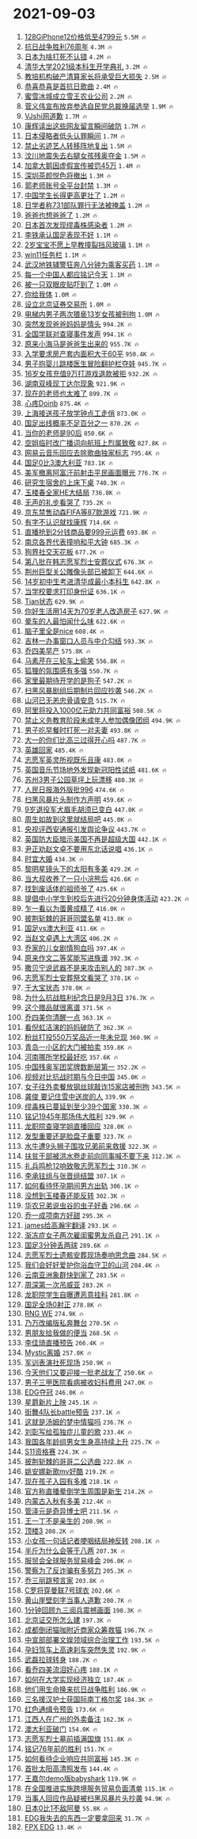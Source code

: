 # 2021-09-03

1. [128GiPhone12价格低至4799元](https://s.weibo.com/weibo?q=%23128GiPhone12%E4%BB%B7%E6%A0%BC%E4%BD%8E%E8%87%B34799%E5%85%83%23&Refer=top) `5.5M 🔥`
1. [抗日战争胜利76周年](https://s.weibo.com/weibo?q=%23%E6%8A%97%E6%97%A5%E6%88%98%E4%BA%89%E8%83%9C%E5%88%A976%E5%91%A8%E5%B9%B4%23&Refer=top) `4.3M 🔥`
1. [日本为啥打死不认错](https://s.weibo.com/weibo?q=%23%E6%97%A5%E6%9C%AC%E4%B8%BA%E5%95%A5%E6%89%93%E6%AD%BB%E4%B8%8D%E8%AE%A4%E9%94%99%23&Refer=top) `4.2M 🔥`
1. [清华大学2021级本科生开学典礼](https://s.weibo.com/weibo?q=%23%E6%B8%85%E5%8D%8E%E5%A4%A7%E5%AD%A62021%E7%BA%A7%E6%9C%AC%E7%A7%91%E7%94%9F%E5%BC%80%E5%AD%A6%E5%85%B8%E7%A4%BC%23&Refer=top) `3.2M 🔥`
1. [教培机构破产清算家长将承受巨大损失](https://s.weibo.com/weibo?q=%23%E6%95%99%E5%9F%B9%E6%9C%BA%E6%9E%84%E7%A0%B4%E4%BA%A7%E6%B8%85%E7%AE%97%E5%AE%B6%E9%95%BF%E5%B0%86%E6%89%BF%E5%8F%97%E5%B7%A8%E5%A4%A7%E6%8D%9F%E5%A4%B1%23&Refer=top) `2.5M 🔥`
1. [恭喜恭喜是首抗日歌曲](https://s.weibo.com/weibo?q=%23%E6%81%AD%E5%96%9C%E6%81%AD%E5%96%9C%E6%98%AF%E9%A6%96%E6%8A%97%E6%97%A5%E6%AD%8C%E6%9B%B2%23&Refer=top) `2.4M 🔥`
1. [蜜雪冰城成立雪王农业公司](https://s.weibo.com/weibo?q=%23%E8%9C%9C%E9%9B%AA%E5%86%B0%E5%9F%8E%E6%88%90%E7%AB%8B%E9%9B%AA%E7%8E%8B%E5%86%9C%E4%B8%9A%E5%85%AC%E5%8F%B8%23&Refer=top) `2.2M 🔥`
1. [菅义伟宣布放弃参选自民党总裁换届选举](https://s.weibo.com/weibo?q=%23%E8%8F%85%E4%B9%89%E4%BC%9F%E5%AE%A3%E5%B8%83%E6%94%BE%E5%BC%83%E5%8F%82%E9%80%89%E8%87%AA%E6%B0%91%E5%85%9A%E6%80%BB%E8%A3%81%E6%8D%A2%E5%B1%8A%E9%80%89%E4%B8%BE%23&Refer=top) `1.9M 🔥`
1. [VJshi网道歉](https://s.weibo.com/weibo?q=%23VJshi%E7%BD%91%E9%81%93%E6%AD%89%23&Refer=top) `1.7M 🔥`
1. [康辉读出这些网友留言瞬间破防](https://s.weibo.com/weibo?q=%23%E5%BA%B7%E8%BE%89%E8%AF%BB%E5%87%BA%E8%BF%99%E4%BA%9B%E7%BD%91%E5%8F%8B%E7%95%99%E8%A8%80%E7%9E%AC%E9%97%B4%E7%A0%B4%E9%98%B2%23&Refer=top) `1.7M 🔥`
1. [日本侵略者低头认罪瞬间](https://s.weibo.com/weibo?q=%23%E6%97%A5%E6%9C%AC%E4%BE%B5%E7%95%A5%E8%80%85%E4%BD%8E%E5%A4%B4%E8%AE%A4%E7%BD%AA%E7%9E%AC%E9%97%B4%23&Refer=top) `1.7M 🔥`
1. [禁止劣迹艺人转移阵地复出](https://s.weibo.com/weibo?q=%23%E7%A6%81%E6%AD%A2%E5%8A%A3%E8%BF%B9%E8%89%BA%E4%BA%BA%E8%BD%AC%E7%A7%BB%E9%98%B5%E5%9C%B0%E5%A4%8D%E5%87%BA%23&Refer=top) `1.5M 🔥`
1. [汶川地震失去右腿女孩残奥夺金](https://s.weibo.com/weibo?q=%23%E6%B1%B6%E5%B7%9D%E5%9C%B0%E9%9C%87%E5%A4%B1%E5%8E%BB%E5%8F%B3%E8%85%BF%E5%A5%B3%E5%AD%A9%E6%AE%8B%E5%A5%A5%E5%A4%BA%E9%87%91%23&Refer=top) `1.5M 🔥`
1. [加拿大鹅因虚假宣传被罚45万](https://s.weibo.com/weibo?q=%23%E5%8A%A0%E6%8B%BF%E5%A4%A7%E9%B9%85%E5%9B%A0%E8%99%9A%E5%81%87%E5%AE%A3%E4%BC%A0%E8%A2%AB%E7%BD%9A45%E4%B8%87%23&Refer=top) `1.4M 🔥`
1. [深圳茶颜悦色将撤出](https://s.weibo.com/weibo?q=%23%E6%B7%B1%E5%9C%B3%E8%8C%B6%E9%A2%9C%E6%82%A6%E8%89%B2%E5%B0%86%E6%92%A4%E5%87%BA%23&Refer=top) `1.3M 🔥`
1. [郭老师账号全平台封禁](https://s.weibo.com/weibo?q=%E9%83%AD%E8%80%81%E5%B8%88%E8%B4%A6%E5%8F%B7%E5%85%A8%E5%B9%B3%E5%8F%B0%E5%B0%81%E7%A6%81&Refer=top) `1.3M 🔥`
1. [中国学生长得更高更壮了](https://s.weibo.com/weibo?q=%23%E4%B8%AD%E5%9B%BD%E5%AD%A6%E7%94%9F%E9%95%BF%E5%BE%97%E6%9B%B4%E9%AB%98%E6%9B%B4%E5%A3%AE%E4%BA%86%23&Refer=top) `1.2M 🔥`
1. [日学者称731部队罪行无法被掩盖](https://s.weibo.com/weibo?q=%23%E6%97%A5%E5%AD%A6%E8%80%85%E7%A7%B0731%E9%83%A8%E9%98%9F%E7%BD%AA%E8%A1%8C%E6%97%A0%E6%B3%95%E8%A2%AB%E6%8E%A9%E7%9B%96%23&Refer=top) `1.2M 🔥`
1. [爸爸也想爸爸了](https://s.weibo.com/weibo?q=%23%E7%88%B8%E7%88%B8%E4%B9%9F%E6%83%B3%E7%88%B8%E7%88%B8%E4%BA%86%23&Refer=top) `1.2M 🔥`
1. [日本首次发现缪毒株感染者](https://s.weibo.com/weibo?q=%23%E6%97%A5%E6%9C%AC%E9%A6%96%E6%AC%A1%E5%8F%91%E7%8E%B0%E7%BC%AA%E6%AF%92%E6%A0%AA%E6%84%9F%E6%9F%93%E8%80%85%23&Refer=top) `1.2M 🔥`
1. [李铁承认国足表现不好](https://s.weibo.com/weibo?q=%23%E6%9D%8E%E9%93%81%E6%89%BF%E8%AE%A4%E5%9B%BD%E8%B6%B3%E8%A1%A8%E7%8E%B0%E4%B8%8D%E5%A5%BD%23&Refer=top) `1.1M 🔥`
1. [2岁宝宝不愿上早教撞裂挡风玻璃](https://s.weibo.com/weibo?q=%232%E5%B2%81%E5%AE%9D%E5%AE%9D%E4%B8%8D%E6%84%BF%E4%B8%8A%E6%97%A9%E6%95%99%E6%92%9E%E8%A3%82%E6%8C%A1%E9%A3%8E%E7%8E%BB%E7%92%83%23&Refer=top) `1.1M 🔥`
1. [win11任务栏](https://s.weibo.com/weibo?q=win11%E4%BB%BB%E5%8A%A1%E6%A0%8F&Refer=top) `1.1M 🔥`
1. [武汉地铁辅警狂奔八分钟为乘客买药](https://s.weibo.com/weibo?q=%23%E6%AD%A6%E6%B1%89%E5%9C%B0%E9%93%81%E8%BE%85%E8%AD%A6%E7%8B%82%E5%A5%94%E5%85%AB%E5%88%86%E9%92%9F%E4%B8%BA%E4%B9%98%E5%AE%A2%E4%B9%B0%E8%8D%AF%23&Refer=top) `1.1M 🔥`
1. [每一个中国人都应铭记今天](https://s.weibo.com/weibo?q=%23%E6%AF%8F%E4%B8%80%E4%B8%AA%E4%B8%AD%E5%9B%BD%E4%BA%BA%E9%83%BD%E5%BA%94%E9%93%AD%E8%AE%B0%E4%BB%8A%E5%A4%A9%23&Refer=top) `1.1M 🔥`
1. [被一只双眼皮贴吓到了](https://s.weibo.com/weibo?q=%23%E8%A2%AB%E4%B8%80%E5%8F%AA%E5%8F%8C%E7%9C%BC%E7%9A%AE%E8%B4%B4%E5%90%93%E5%88%B0%E4%BA%86%23&Refer=top) `1.0M 🔥`
1. [你给我体](https://s.weibo.com/weibo?q=%23%E4%BD%A0%E7%BB%99%E6%88%91%E4%BD%93%23&Refer=top) `1.0M 🔥`
1. [设立北京证券交易所](https://s.weibo.com/weibo?q=%23%E8%AE%BE%E7%AB%8B%E5%8C%97%E4%BA%AC%E8%AF%81%E5%88%B8%E4%BA%A4%E6%98%93%E6%89%80%23&Refer=top) `1.0M 🔥`
1. [电梯内男子两次猥亵13岁女孩被刑拘](https://s.weibo.com/weibo?q=%23%E7%94%B5%E6%A2%AF%E5%86%85%E7%94%B7%E5%AD%90%E4%B8%A4%E6%AC%A1%E7%8C%A5%E4%BA%B513%E5%B2%81%E5%A5%B3%E5%AD%A9%E8%A2%AB%E5%88%91%E6%8B%98%23&Refer=top) `1.0M 🔥`
1. [突然发现爸爸妈妈是情头](https://s.weibo.com/weibo?q=%23%E7%AA%81%E7%84%B6%E5%8F%91%E7%8E%B0%E7%88%B8%E7%88%B8%E5%A6%88%E5%A6%88%E6%98%AF%E6%83%85%E5%A4%B4%23&Refer=top) `994.2K 🔥`
1. [全国学联对查寝事件发声](https://s.weibo.com/weibo?q=%23%E5%85%A8%E5%9B%BD%E5%AD%A6%E8%81%94%E5%AF%B9%E6%9F%A5%E5%AF%9D%E4%BA%8B%E4%BB%B6%E5%8F%91%E5%A3%B0%23&Refer=top) `994.1K 🔥`
1. [原来小海马是爸爸生出来的](https://s.weibo.com/weibo?q=%23%E5%8E%9F%E6%9D%A5%E5%B0%8F%E6%B5%B7%E9%A9%AC%E6%98%AF%E7%88%B8%E7%88%B8%E7%94%9F%E5%87%BA%E6%9D%A5%E7%9A%84%23&Refer=top) `955.7K 🔥`
1. [入学要求房产套内面积大于60平](https://s.weibo.com/weibo?q=%23%E5%85%A5%E5%AD%A6%E8%A6%81%E6%B1%82%E6%88%BF%E4%BA%A7%E5%A5%97%E5%86%85%E9%9D%A2%E7%A7%AF%E5%A4%A7%E4%BA%8E60%E5%B9%B3%23&Refer=top) `950.4K 🔥`
1. [男子抱婴儿跳楼医生冒险翻护栏夺娃](https://s.weibo.com/weibo?q=%23%E7%94%B7%E5%AD%90%E6%8A%B1%E5%A9%B4%E5%84%BF%E8%B7%B3%E6%A5%BC%E5%8C%BB%E7%94%9F%E5%86%92%E9%99%A9%E7%BF%BB%E6%8A%A4%E6%A0%8F%E5%A4%BA%E5%A8%83%23&Refer=top) `945.7K 🔥`
1. [16岁女孩充值9万打游戏退款被拒](https://s.weibo.com/weibo?q=%2316%E5%B2%81%E5%A5%B3%E5%AD%A9%E5%85%85%E5%80%BC9%E4%B8%87%E6%89%93%E6%B8%B8%E6%88%8F%E9%80%80%E6%AC%BE%E8%A2%AB%E6%8B%92%23&Refer=top) `932.2K 🔥`
1. [湖南双峰现丁达尔现象](https://s.weibo.com/weibo?q=%E6%B9%96%E5%8D%97%E5%8F%8C%E5%B3%B0%E7%8E%B0%E4%B8%81%E8%BE%BE%E5%B0%94%E7%8E%B0%E8%B1%A1&Refer=top) `921.9K 🔥`
1. [现在的老师也太难了](https://s.weibo.com/weibo?q=%23%E7%8E%B0%E5%9C%A8%E7%9A%84%E8%80%81%E5%B8%88%E4%B9%9F%E5%A4%AA%E9%9A%BE%E4%BA%86%23&Refer=top) `899.7K 🔥`
1. [心疼Doinb](https://s.weibo.com/weibo?q=%23%E5%BF%83%E7%96%BCDoinb%23&Refer=top) `875.4K 🔥`
1. [上海接送孩子放学钟点工走俏](https://s.weibo.com/weibo?q=%23%E4%B8%8A%E6%B5%B7%E6%8E%A5%E9%80%81%E5%AD%A9%E5%AD%90%E6%94%BE%E5%AD%A6%E9%92%9F%E7%82%B9%E5%B7%A5%E8%B5%B0%E4%BF%8F%23&Refer=top) `873.0K 🔥`
1. [国足出线概率不足百分之一](https://s.weibo.com/weibo?q=%23%E5%9B%BD%E8%B6%B3%E5%87%BA%E7%BA%BF%E6%A6%82%E7%8E%87%E4%B8%8D%E8%B6%B3%E7%99%BE%E5%88%86%E4%B9%8B%E4%B8%80%23&Refer=top) `870.2K 🔥`
1. [当你的老师是90后](https://s.weibo.com/weibo?q=%23%E5%BD%93%E4%BD%A0%E7%9A%84%E8%80%81%E5%B8%88%E6%98%AF90%E5%90%8E%23&Refer=top) `850.6K 🔥`
1. [空姐临时改广播词向航班上烈属致敬](https://s.weibo.com/weibo?q=%23%E7%A9%BA%E5%A7%90%E4%B8%B4%E6%97%B6%E6%94%B9%E5%B9%BF%E6%92%AD%E8%AF%8D%E5%90%91%E8%88%AA%E7%8F%AD%E4%B8%8A%E7%83%88%E5%B1%9E%E8%87%B4%E6%95%AC%23&Refer=top) `827.8K 🔥`
1. [网易云音乐回应去除歌曲独家标志](https://s.weibo.com/weibo?q=%23%E7%BD%91%E6%98%93%E4%BA%91%E9%9F%B3%E4%B9%90%E5%9B%9E%E5%BA%94%E5%8E%BB%E9%99%A4%E6%AD%8C%E6%9B%B2%E7%8B%AC%E5%AE%B6%E6%A0%87%E5%BF%97%23&Refer=top) `795.4K 🔥`
1. [国足0比3澳大利亚](https://s.weibo.com/weibo?q=%23%E5%9B%BD%E8%B6%B30%E6%AF%943%E6%BE%B3%E5%A4%A7%E5%88%A9%E4%BA%9A%23&Refer=top) `783.1K 🔥`
1. [美军撤离阿富汗前射击平民画面曝光](https://s.weibo.com/weibo?q=%23%E7%BE%8E%E5%86%9B%E6%92%A4%E7%A6%BB%E9%98%BF%E5%AF%8C%E6%B1%97%E5%89%8D%E5%B0%84%E5%87%BB%E5%B9%B3%E6%B0%91%E7%94%BB%E9%9D%A2%E6%9B%9D%E5%85%89%23&Refer=top) `776.7K 🔥`
1. [研究生宿舍的上床下桌](https://s.weibo.com/weibo?q=%23%E7%A0%94%E7%A9%B6%E7%94%9F%E5%AE%BF%E8%88%8D%E7%9A%84%E4%B8%8A%E5%BA%8A%E4%B8%8B%E6%A1%8C%23&Refer=top) `740.3K 🔥`
1. [玉楼春全家HE大结局](https://s.weibo.com/weibo?q=%23%E7%8E%89%E6%A5%BC%E6%98%A5%E5%85%A8%E5%AE%B6HE%E5%A4%A7%E7%BB%93%E5%B1%80%23&Refer=top) `736.8K 🔥`
1. [无声的礼步看哭了](https://s.weibo.com/weibo?q=%23%E6%97%A0%E5%A3%B0%E7%9A%84%E7%A4%BC%E6%AD%A5%E7%9C%8B%E5%93%AD%E4%BA%86%23&Refer=top) `735.2K 🔥`
1. [京东禁售动森FIFA等87款游戏](https://s.weibo.com/weibo?q=%23%E4%BA%AC%E4%B8%9C%E7%A6%81%E5%94%AE%E5%8A%A8%E6%A3%AEFIFA%E7%AD%8987%E6%AC%BE%E6%B8%B8%E6%88%8F%23&Refer=top) `721.9K 🔥`
1. [有字不认识就找康辉](https://s.weibo.com/weibo?q=%23%E6%9C%89%E5%AD%97%E4%B8%8D%E8%AE%A4%E8%AF%86%E5%B0%B1%E6%89%BE%E5%BA%B7%E8%BE%89%23&Refer=top) `714.6K 🔥`
1. [直播抢到2分钱商品要999元运费](https://s.weibo.com/weibo?q=%23%E7%9B%B4%E6%92%AD%E6%8A%A2%E5%88%B02%E5%88%86%E9%92%B1%E5%95%86%E5%93%81%E8%A6%81999%E5%85%83%E8%BF%90%E8%B4%B9%23&Refer=top) `693.8K 🔥`
1. [南京各界代表撞响和平大钟](https://s.weibo.com/weibo?q=%23%E5%8D%97%E4%BA%AC%E5%90%84%E7%95%8C%E4%BB%A3%E8%A1%A8%E6%92%9E%E5%93%8D%E5%92%8C%E5%B9%B3%E5%A4%A7%E9%92%9F%23&Refer=top) `685.3K 🔥`
1. [狗界社交天花板](https://s.weibo.com/weibo?q=%23%E7%8B%97%E7%95%8C%E7%A4%BE%E4%BA%A4%E5%A4%A9%E8%8A%B1%E6%9D%BF%23&Refer=top) `677.2K 🔥`
1. [第八批在韩志愿军烈士安葬仪式](https://s.weibo.com/weibo?q=%23%E7%AC%AC%E5%85%AB%E6%89%B9%E5%9C%A8%E9%9F%A9%E5%BF%97%E6%84%BF%E5%86%9B%E7%83%88%E5%A3%AB%E5%AE%89%E8%91%AC%E4%BB%AA%E5%BC%8F%23&Refer=top) `676.3K 🔥`
1. [荆州巨型关公雕像头部已被卸下](https://s.weibo.com/weibo?q=%23%E8%8D%86%E5%B7%9E%E5%B7%A8%E5%9E%8B%E5%85%B3%E5%85%AC%E9%9B%95%E5%83%8F%E5%A4%B4%E9%83%A8%E5%B7%B2%E8%A2%AB%E5%8D%B8%E4%B8%8B%23&Refer=top) `644.6K 🔥`
1. [14岁初中生考进清华成最小本科生](https://s.weibo.com/weibo?q=%2314%E5%B2%81%E5%88%9D%E4%B8%AD%E7%94%9F%E8%80%83%E8%BF%9B%E6%B8%85%E5%8D%8E%E6%88%90%E6%9C%80%E5%B0%8F%E6%9C%AC%E7%A7%91%E7%94%9F%23&Refer=top) `642.8K 🔥`
1. [当学校要求打印身份证](https://s.weibo.com/weibo?q=%23%E5%BD%93%E5%AD%A6%E6%A0%A1%E8%A6%81%E6%B1%82%E6%89%93%E5%8D%B0%E8%BA%AB%E4%BB%BD%E8%AF%81%23&Refer=top) `636.1K 🔥`
1. [Tian状态](https://s.weibo.com/weibo?q=%23Tian%E7%8A%B6%E6%80%81%23&Refer=top) `629.9K 🔥`
1. [你好生活用14天为70岁老人改造房子](https://s.weibo.com/weibo?q=%23%E4%BD%A0%E5%A5%BD%E7%94%9F%E6%B4%BB%E7%94%A814%E5%A4%A9%E4%B8%BA70%E5%B2%81%E8%80%81%E4%BA%BA%E6%94%B9%E9%80%A0%E6%88%BF%E5%AD%90%23&Refer=top) `627.9K 🔥`
1. [晕车的人最怕闻什么味](https://s.weibo.com/weibo?q=%23%E6%99%95%E8%BD%A6%E7%9A%84%E4%BA%BA%E6%9C%80%E6%80%95%E9%97%BB%E4%BB%80%E4%B9%88%E5%91%B3%23&Refer=top) `622.6K 🔥`
1. [脑子里全是nice](https://s.weibo.com/weibo?q=%23%E8%84%91%E5%AD%90%E9%87%8C%E5%85%A8%E6%98%AFnice%23&Refer=top) `608.4K 🔥`
1. [吉林一办事窗口人员与中介勾结](https://s.weibo.com/weibo?q=%23%E5%90%89%E6%9E%97%E4%B8%80%E5%8A%9E%E4%BA%8B%E7%AA%97%E5%8F%A3%E4%BA%BA%E5%91%98%E4%B8%8E%E4%B8%AD%E4%BB%8B%E5%8B%BE%E7%BB%93%23&Refer=top) `593.3K 🔥`
1. [乔四美早产](https://s.weibo.com/weibo?q=%23%E4%B9%94%E5%9B%9B%E7%BE%8E%E6%97%A9%E4%BA%A7%23&Refer=top) `575.8K 🔥`
1. [马素芹在三轮车上偷笑](https://s.weibo.com/weibo?q=%23%E9%A9%AC%E7%B4%A0%E8%8A%B9%E5%9C%A8%E4%B8%89%E8%BD%AE%E8%BD%A6%E4%B8%8A%E5%81%B7%E7%AC%91%23&Refer=top) `556.8K 🔥`
1. [狐狸的氛围感有多强](https://s.weibo.com/weibo?q=%23%E7%8B%90%E7%8B%B8%E7%9A%84%E6%B0%9B%E5%9B%B4%E6%84%9F%E6%9C%89%E5%A4%9A%E5%BC%BA%23&Refer=top) `550.7K 🔥`
1. [家里最期待开学的是狗子](https://s.weibo.com/weibo?q=%23%E5%AE%B6%E9%87%8C%E6%9C%80%E6%9C%9F%E5%BE%85%E5%BC%80%E5%AD%A6%E7%9A%84%E6%98%AF%E7%8B%97%E5%AD%90%23&Refer=top) `547.2K 🔥`
1. [扫黑风暴剧组后期制片回应抄袭](https://s.weibo.com/weibo?q=%23%E6%89%AB%E9%BB%91%E9%A3%8E%E6%9A%B4%E5%89%A7%E7%BB%84%E5%90%8E%E6%9C%9F%E5%88%B6%E7%89%87%E5%9B%9E%E5%BA%94%E6%8A%84%E8%A2%AD%23&Refer=top) `546.2K 🔥`
1. [山河已无恙忠骨请安息](https://s.weibo.com/weibo?q=%23%E5%B1%B1%E6%B2%B3%E5%B7%B2%E6%97%A0%E6%81%99%E5%BF%A0%E9%AA%A8%E8%AF%B7%E5%AE%89%E6%81%AF%23&Refer=top) `515.7K 🔥`
1. [阿里将投入1000亿元助力共同富裕](https://s.weibo.com/weibo?q=%23%E9%98%BF%E9%87%8C%E5%B0%86%E6%8A%95%E5%85%A51000%E4%BA%BF%E5%85%83%E5%8A%A9%E5%8A%9B%E5%85%B1%E5%90%8C%E5%AF%8C%E8%A3%95%23&Refer=top) `508.5K 🔥`
1. [禁止义务教育阶段未成年人参加偶像团组](https://s.weibo.com/weibo?q=%23%E7%A6%81%E6%AD%A2%E4%B9%89%E5%8A%A1%E6%95%99%E8%82%B2%E9%98%B6%E6%AE%B5%E6%9C%AA%E6%88%90%E5%B9%B4%E4%BA%BA%E5%8F%82%E5%8A%A0%E5%81%B6%E5%83%8F%E5%9B%A2%E7%BB%84%23&Refer=top) `494.9K 🔥`
1. [男子吃早餐时打死一对夫妻](https://s.weibo.com/weibo?q=%23%E7%94%B7%E5%AD%90%E5%90%83%E6%97%A9%E9%A4%90%E6%97%B6%E6%89%93%E6%AD%BB%E4%B8%80%E5%AF%B9%E5%A4%AB%E5%A6%BB%23&Refer=top) `493.8K 🔥`
1. [大一的你们比高三过得开心吗](https://s.weibo.com/weibo?q=%23%E5%A4%A7%E4%B8%80%E7%9A%84%E4%BD%A0%E4%BB%AC%E6%AF%94%E9%AB%98%E4%B8%89%E8%BF%87%E5%BE%97%E5%BC%80%E5%BF%83%E5%90%97%23&Refer=top) `487.7K 🔥`
1. [英雄回家](https://s.weibo.com/weibo?q=%23%E8%8B%B1%E9%9B%84%E5%9B%9E%E5%AE%B6%23&Refer=top) `485.4K 🔥`
1. [志愿军英灵所视既乐且康](https://s.weibo.com/weibo?q=%23%E5%BF%97%E6%84%BF%E5%86%9B%E8%8B%B1%E7%81%B5%E6%89%80%E8%A7%86%E6%97%A2%E4%B9%90%E4%B8%94%E5%BA%B7%23&Refer=top) `483.0K 🔥`
1. [英国音乐节场地外发现新冠阳性试纸](https://s.weibo.com/weibo?q=%23%E8%8B%B1%E5%9B%BD%E9%9F%B3%E4%B9%90%E8%8A%82%E5%9C%BA%E5%9C%B0%E5%A4%96%E5%8F%91%E7%8E%B0%E6%96%B0%E5%86%A0%E9%98%B3%E6%80%A7%E8%AF%95%E7%BA%B8%23&Refer=top) `481.6K 🔥`
1. [苏州3男子公园草坪上玩漂移](https://s.weibo.com/weibo?q=%23%E8%8B%8F%E5%B7%9E3%E7%94%B7%E5%AD%90%E5%85%AC%E5%9B%AD%E8%8D%89%E5%9D%AA%E4%B8%8A%E7%8E%A9%E6%BC%82%E7%A7%BB%23&Refer=top) `480.3K 🔥`
1. [人民日报海外版批996](https://s.weibo.com/weibo?q=%23%E4%BA%BA%E6%B0%91%E6%97%A5%E6%8A%A5%E6%B5%B7%E5%A4%96%E7%89%88%E6%89%B9996%23&Refer=top) `474.6K 🔥`
1. [扫黑风暴片头制作方声明](https://s.weibo.com/weibo?q=%23%E6%89%AB%E9%BB%91%E9%A3%8E%E6%9A%B4%E7%89%87%E5%A4%B4%E5%88%B6%E4%BD%9C%E6%96%B9%E5%A3%B0%E6%98%8E%23&Refer=top) `459.6K 🔥`
1. [9岁退役军犬眉毛胡须已变白](https://s.weibo.com/weibo?q=%239%E5%B2%81%E9%80%80%E5%BD%B9%E5%86%9B%E7%8A%AC%E7%9C%89%E6%AF%9B%E8%83%A1%E9%A1%BB%E5%B7%B2%E5%8F%98%E7%99%BD%23&Refer=top) `447.0K 🔥`
1. [周生如故到这里就结局吧](https://s.weibo.com/weibo?q=%23%E5%91%A8%E7%94%9F%E5%A6%82%E6%95%85%E5%88%B0%E8%BF%99%E9%87%8C%E5%B0%B1%E7%BB%93%E5%B1%80%E5%90%A7%23&Refer=top) `445.0K 🔥`
1. [央视评西安通报引发舆论争议](https://s.weibo.com/weibo?q=%23%E5%A4%AE%E8%A7%86%E8%AF%84%E8%A5%BF%E5%AE%89%E9%80%9A%E6%8A%A5%E5%BC%95%E5%8F%91%E8%88%86%E8%AE%BA%E4%BA%89%E8%AE%AE%23&Refer=top) `443.7K 🔥`
1. [英国防大臣暗示美国不再是超级大国](https://s.weibo.com/weibo?q=%23%E8%8B%B1%E5%9B%BD%E9%98%B2%E5%A4%A7%E8%87%A3%E6%9A%97%E7%A4%BA%E7%BE%8E%E5%9B%BD%E4%B8%8D%E5%86%8D%E6%98%AF%E8%B6%85%E7%BA%A7%E5%A4%A7%E5%9B%BD%23&Refer=top) `442.1K 🔥`
1. [尹正劝赵文卓不要用东北话说唱](https://s.weibo.com/weibo?q=%23%E5%B0%B9%E6%AD%A3%E5%8A%9D%E8%B5%B5%E6%96%87%E5%8D%93%E4%B8%8D%E8%A6%81%E7%94%A8%E4%B8%9C%E5%8C%97%E8%AF%9D%E8%AF%B4%E5%94%B1%23&Refer=top) `436.1K 🔥`
1. [时宜大婚](https://s.weibo.com/weibo?q=%23%E6%97%B6%E5%AE%9C%E5%A4%A7%E5%A9%9A%23&Refer=top) `434.3K 🔥`
1. [黎明星镜头下的太阳有多美](https://s.weibo.com/weibo?q=%23%E9%BB%8E%E6%98%8E%E6%98%9F%E9%95%9C%E5%A4%B4%E4%B8%8B%E7%9A%84%E5%A4%AA%E9%98%B3%E6%9C%89%E5%A4%9A%E7%BE%8E%23&Refer=top) `429.2K 🔥`
1. [当大叔收养了一只小浣熊后](https://s.weibo.com/weibo?q=%23%E5%BD%93%E5%A4%A7%E5%8F%94%E6%94%B6%E5%85%BB%E4%BA%86%E4%B8%80%E5%8F%AA%E5%B0%8F%E6%B5%A3%E7%86%8A%E5%90%8E%23&Refer=top) `426.6K 🔥`
1. [找到废话体的祖师爷了](https://s.weibo.com/weibo?q=%23%E6%89%BE%E5%88%B0%E5%BA%9F%E8%AF%9D%E4%BD%93%E7%9A%84%E7%A5%96%E5%B8%88%E7%88%B7%E4%BA%86%23&Refer=top) `425.6K 🔥`
1. [提倡中小学生到校后先进行20分钟身体活动](https://s.weibo.com/weibo?q=%23%E6%8F%90%E5%80%A1%E4%B8%AD%E5%B0%8F%E5%AD%A6%E7%94%9F%E5%88%B0%E6%A0%A1%E5%90%8E%E5%85%88%E8%BF%9B%E8%A1%8C20%E5%88%86%E9%92%9F%E8%BA%AB%E4%BD%93%E6%B4%BB%E5%8A%A8%23&Refer=top) `423.2K 🔥`
1. [乍一看以为蛋黄成精了](https://s.weibo.com/weibo?q=%23%E4%B9%8D%E4%B8%80%E7%9C%8B%E4%BB%A5%E4%B8%BA%E8%9B%8B%E9%BB%84%E6%88%90%E7%B2%BE%E4%BA%86%23&Refer=top) `416.0K 🔥`
1. [披荆斩棘的哥哥同盟名单](https://s.weibo.com/weibo?q=%23%E6%8A%AB%E8%8D%86%E6%96%A9%E6%A3%98%E7%9A%84%E5%93%A5%E5%93%A5%E5%90%8C%E7%9B%9F%E5%90%8D%E5%8D%95%23&Refer=top) `413.8K 🔥`
1. [国足vs澳大利亚](https://s.weibo.com/weibo?q=%23%E5%9B%BD%E8%B6%B3vs%E6%BE%B3%E5%A4%A7%E5%88%A9%E4%BA%9A%23&Refer=top) `411.6K 🔥`
1. [当赵文卓遇上大湾区](https://s.weibo.com/weibo?q=%23%E5%BD%93%E8%B5%B5%E6%96%87%E5%8D%93%E9%81%87%E4%B8%8A%E5%A4%A7%E6%B9%BE%E5%8C%BA%23&Refer=top) `406.2K 🔥`
1. [乔家的儿女剧情狗血吗](https://s.weibo.com/weibo?q=%23%E4%B9%94%E5%AE%B6%E7%9A%84%E5%84%BF%E5%A5%B3%E5%89%A7%E6%83%85%E7%8B%97%E8%A1%80%E5%90%97%23&Refer=top) `397.4K 🔥`
1. [原来作文二等奖能写进族谱](https://s.weibo.com/weibo?q=%23%E5%8E%9F%E6%9D%A5%E4%BD%9C%E6%96%87%E4%BA%8C%E7%AD%89%E5%A5%96%E8%83%BD%E5%86%99%E8%BF%9B%E6%97%8F%E8%B0%B1%23&Refer=top) `392.3K 🔥`
1. [撒贝宁说武器不是来攻击别人的](https://s.weibo.com/weibo?q=%23%E6%92%92%E8%B4%9D%E5%AE%81%E8%AF%B4%E6%AD%A6%E5%99%A8%E4%B8%8D%E6%98%AF%E6%9D%A5%E6%94%BB%E5%87%BB%E5%88%AB%E4%BA%BA%E7%9A%84%23&Refer=top) `387.3K 🔥`
1. [志愿军烈士安葬祭文看哭了](https://s.weibo.com/weibo?q=%23%E5%BF%97%E6%84%BF%E5%86%9B%E7%83%88%E5%A3%AB%E5%AE%89%E8%91%AC%E7%A5%AD%E6%96%87%E7%9C%8B%E5%93%AD%E4%BA%86%23&Refer=top) `378.1K 🔥`
1. [于大宝状态](https://s.weibo.com/weibo?q=%23%E4%BA%8E%E5%A4%A7%E5%AE%9D%E7%8A%B6%E6%80%81%23&Refer=top) `378.0K 🔥`
1. [为什么抗战胜利纪念日是9月3日](https://s.weibo.com/weibo?q=%23%E4%B8%BA%E4%BB%80%E4%B9%88%E6%8A%97%E6%88%98%E8%83%9C%E5%88%A9%E7%BA%AA%E5%BF%B5%E6%97%A5%E6%98%AF9%E6%9C%883%E6%97%A5%23&Refer=top) `376.7K 🔥`
1. [这个赠品就很离谱](https://s.weibo.com/weibo?q=%23%E8%BF%99%E4%B8%AA%E8%B5%A0%E5%93%81%E5%B0%B1%E5%BE%88%E7%A6%BB%E8%B0%B1%23&Refer=top) `371.5K 🔥`
1. [乔四美你清醒一点](https://s.weibo.com/weibo?q=%E4%B9%94%E5%9B%9B%E7%BE%8E%E4%BD%A0%E6%B8%85%E9%86%92%E4%B8%80%E7%82%B9&Refer=top) `363.1K 🔥`
1. [看倪虹洁演的妈妈破防了](https://s.weibo.com/weibo?q=%23%E7%9C%8B%E5%80%AA%E8%99%B9%E6%B4%81%E6%BC%94%E7%9A%84%E5%A6%88%E5%A6%88%E7%A0%B4%E9%98%B2%E4%BA%86%23&Refer=top) `362.3K 🔥`
1. [粉丝打投550万奖品近一年未兑现](https://s.weibo.com/weibo?q=%23%E7%B2%89%E4%B8%9D%E6%89%93%E6%8A%95550%E4%B8%87%E5%A5%96%E5%93%81%E8%BF%91%E4%B8%80%E5%B9%B4%E6%9C%AA%E5%85%91%E7%8E%B0%23&Refer=top) `360.9K 🔥`
1. [青岛一小区的大门被拍卖](https://s.weibo.com/weibo?q=%23%E9%9D%92%E5%B2%9B%E4%B8%80%E5%B0%8F%E5%8C%BA%E7%9A%84%E5%A4%A7%E9%97%A8%E8%A2%AB%E6%8B%8D%E5%8D%96%23&Refer=top) `359.8K 🔥`
1. [河南哪所学校最好吃](https://s.weibo.com/weibo?q=%23%E6%B2%B3%E5%8D%97%E5%93%AA%E6%89%80%E5%AD%A6%E6%A0%A1%E6%9C%80%E5%A5%BD%E5%90%83%23&Refer=top) `357.6K 🔥`
1. [中国残奥军团奖牌数断层第一](https://s.weibo.com/weibo?q=%23%E4%B8%AD%E5%9B%BD%E6%AE%8B%E5%A5%A5%E5%86%9B%E5%9B%A2%E5%A5%96%E7%89%8C%E6%95%B0%E6%96%AD%E5%B1%82%E7%AC%AC%E4%B8%80%23&Refer=top) `352.2K 🔥`
1. [视频对比抗战时期与今日中国](https://s.weibo.com/weibo?q=%23%E8%A7%86%E9%A2%91%E5%AF%B9%E6%AF%94%E6%8A%97%E6%88%98%E6%97%B6%E6%9C%9F%E4%B8%8E%E4%BB%8A%E6%97%A5%E4%B8%AD%E5%9B%BD%23&Refer=top) `345.0K 🔥`
1. [女子往外卖餐放钢丝球敲诈15家店被刑拘](https://s.weibo.com/weibo?q=%23%E5%A5%B3%E5%AD%90%E5%BE%80%E5%A4%96%E5%8D%96%E9%A4%90%E6%94%BE%E9%92%A2%E4%B8%9D%E7%90%83%E6%95%B2%E8%AF%8815%E5%AE%B6%E5%BA%97%E8%A2%AB%E5%88%91%E6%8B%98%23&Refer=top) `343.5K 🔥`
1. [龚俊 要记住雪中送炭的人](https://s.weibo.com/weibo?q=%E9%BE%9A%E4%BF%8A%20%E8%A6%81%E8%AE%B0%E4%BD%8F%E9%9B%AA%E4%B8%AD%E9%80%81%E7%82%AD%E7%9A%84%E4%BA%BA&Refer=top) `339.9K 🔥`
1. [缪毒株已蔓延到至少39个国家](https://s.weibo.com/weibo?q=%23%E7%BC%AA%E6%AF%92%E6%A0%AA%E5%B7%B2%E8%94%93%E5%BB%B6%E5%88%B0%E8%87%B3%E5%B0%9139%E4%B8%AA%E5%9B%BD%E5%AE%B6%23&Refer=top) `330.3K 🔥`
1. [铭记1945年那场伟大胜利](https://s.weibo.com/weibo?q=%23%E9%93%AD%E8%AE%B01945%E5%B9%B4%E9%82%A3%E5%9C%BA%E4%BC%9F%E5%A4%A7%E8%83%9C%E5%88%A9%23&Refer=top) `329.9K 🔥`
1. [龙职院查寝学姐直播回应](https://s.weibo.com/weibo?q=%23%E9%BE%99%E8%81%8C%E9%99%A2%E6%9F%A5%E5%AF%9D%E5%AD%A6%E5%A7%90%E7%9B%B4%E6%92%AD%E5%9B%9E%E5%BA%94%23&Refer=top) `328.0K 🔥`
1. [发型重要还是脸盘子重要](https://s.weibo.com/weibo?q=%23%E5%8F%91%E5%9E%8B%E9%87%8D%E8%A6%81%E8%BF%98%E6%98%AF%E8%84%B8%E7%9B%98%E5%AD%90%E9%87%8D%E8%A6%81%23&Refer=top) `323.7K 🔥`
1. [水牛遭9头狮子围攻兄弟前来救援](https://s.weibo.com/weibo?q=%23%E6%B0%B4%E7%89%9B%E9%81%AD9%E5%A4%B4%E7%8B%AE%E5%AD%90%E5%9B%B4%E6%94%BB%E5%85%84%E5%BC%9F%E5%89%8D%E6%9D%A5%E6%95%91%E6%8F%B4%23&Refer=top) `322.3K 🔥`
1. [扶贫干部被洪水卷走前向同事喊不要下来](https://s.weibo.com/weibo?q=%23%E6%89%B6%E8%B4%AB%E5%B9%B2%E9%83%A8%E8%A2%AB%E6%B4%AA%E6%B0%B4%E5%8D%B7%E8%B5%B0%E5%89%8D%E5%90%91%E5%90%8C%E4%BA%8B%E5%96%8A%E4%B8%8D%E8%A6%81%E4%B8%8B%E6%9D%A5%23&Refer=top) `312.3K 🔥`
1. [礼兵鸣枪12响致敬志愿军烈士](https://s.weibo.com/weibo?q=%23%E7%A4%BC%E5%85%B5%E9%B8%A3%E6%9E%AA12%E5%93%8D%E8%87%B4%E6%95%AC%E5%BF%97%E6%84%BF%E5%86%9B%E7%83%88%E5%A3%AB%23&Refer=top) `310.3K 🔥`
1. [李承铉组与张晋组结盟](https://s.weibo.com/weibo?q=%23%E6%9D%8E%E6%89%BF%E9%93%89%E7%BB%84%E4%B8%8E%E5%BC%A0%E6%99%8B%E7%BB%84%E7%BB%93%E7%9B%9F%23&Refer=top) `307.1K 🔥`
1. [如何看待怀孕期间男方出轨](https://s.weibo.com/weibo?q=%23%E5%A6%82%E4%BD%95%E7%9C%8B%E5%BE%85%E6%80%80%E5%AD%95%E6%9C%9F%E9%97%B4%E7%94%B7%E6%96%B9%E5%87%BA%E8%BD%A8%23&Refer=top) `306.1K 🔥`
1. [没想到玉楼春还能反转](https://s.weibo.com/weibo?q=%23%E6%B2%A1%E6%83%B3%E5%88%B0%E7%8E%89%E6%A5%BC%E6%98%A5%E8%BF%98%E8%83%BD%E5%8F%8D%E8%BD%AC%23&Refer=top) `302.3K 🔥`
1. [华农兄弟说虫谷的虫子好香](https://s.weibo.com/weibo?q=%23%E5%8D%8E%E5%86%9C%E5%85%84%E5%BC%9F%E8%AF%B4%E8%99%AB%E8%B0%B7%E7%9A%84%E8%99%AB%E5%AD%90%E5%A5%BD%E9%A6%99%23&Refer=top) `296.6K 🔥`
1. [乔一成项南方好甜](https://s.weibo.com/weibo?q=%23%E4%B9%94%E4%B8%80%E6%88%90%E9%A1%B9%E5%8D%97%E6%96%B9%E5%A5%BD%E7%94%9C%23&Refer=top) `295.3K 🔥`
1. [james给高瀚宇翻译](https://s.weibo.com/weibo?q=%23james%E7%BB%99%E9%AB%98%E7%80%9A%E5%AE%87%E7%BF%BB%E8%AF%91%23&Refer=top) `293.1K 🔥`
1. [渐冻症女子两次雇闺蜜男友杀自己](https://s.weibo.com/weibo?q=%23%E6%B8%90%E5%86%BB%E7%97%87%E5%A5%B3%E5%AD%90%E4%B8%A4%E6%AC%A1%E9%9B%87%E9%97%BA%E8%9C%9C%E7%94%B7%E5%8F%8B%E6%9D%80%E8%87%AA%E5%B7%B1%23&Refer=top) `291.1K 🔥`
1. [国足3分钟丢两球](https://s.weibo.com/weibo?q=%23%E5%9B%BD%E8%B6%B33%E5%88%86%E9%92%9F%E4%B8%A2%E4%B8%A4%E7%90%83%23&Refer=top) `289.6K 🔥`
1. [志愿军烈士遗骸安葬现场奏响思念曲](https://s.weibo.com/weibo?q=%23%E5%BF%97%E6%84%BF%E5%86%9B%E7%83%88%E5%A3%AB%E9%81%97%E9%AA%B8%E5%AE%89%E8%91%AC%E7%8E%B0%E5%9C%BA%E5%A5%8F%E5%93%8D%E6%80%9D%E5%BF%B5%E6%9B%B2%23&Refer=top) `284.5K 🔥`
1. [我们会好好爱护你浴血守卫的山河](https://s.weibo.com/weibo?q=%23%E6%88%91%E4%BB%AC%E4%BC%9A%E5%A5%BD%E5%A5%BD%E7%88%B1%E6%8A%A4%E4%BD%A0%E6%B5%B4%E8%A1%80%E5%AE%88%E5%8D%AB%E7%9A%84%E5%B1%B1%E6%B2%B3%23&Refer=top) `284.4K 🔥`
1. [云南亚洲象群快到家了](https://s.weibo.com/weibo?q=%E4%BA%91%E5%8D%97%E4%BA%9A%E6%B4%B2%E8%B1%A1%E7%BE%A4%E5%BF%AB%E5%88%B0%E5%AE%B6%E4%BA%86&Refer=top) `283.5K 🔥`
1. [周深第一次吊威亚](https://s.weibo.com/weibo?q=%23%E5%91%A8%E6%B7%B1%E7%AC%AC%E4%B8%80%E6%AC%A1%E5%90%8A%E5%A8%81%E4%BA%9A%23&Refer=top) `283.2K 🔥`
1. [龙职院学生自曝遭恶意挂科](https://s.weibo.com/weibo?q=%23%E9%BE%99%E8%81%8C%E9%99%A2%E5%AD%A6%E7%94%9F%E8%87%AA%E6%9B%9D%E9%81%AD%E6%81%B6%E6%84%8F%E6%8C%82%E7%A7%91%23&Refer=top) `281.8K 🔥`
1. [国足全场0射正](https://s.weibo.com/weibo?q=%23%E5%9B%BD%E8%B6%B3%E5%85%A8%E5%9C%BA0%E5%B0%84%E6%AD%A3%23&Refer=top) `278.8K 🔥`
1. [RNG WE](https://s.weibo.com/weibo?q=%23RNG%20WE%23&Refer=top) `274.9K 🔥`
1. [乃万改编版私奔舞台](https://s.weibo.com/weibo?q=%23%E4%B9%83%E4%B8%87%E6%94%B9%E7%BC%96%E7%89%88%E7%A7%81%E5%A5%94%E8%88%9E%E5%8F%B0%23&Refer=top) `270.5K 🔥`
1. [男朋友给我做的便当](https://s.weibo.com/weibo?q=%23%E7%94%B7%E6%9C%8B%E5%8F%8B%E7%BB%99%E6%88%91%E5%81%9A%E7%9A%84%E4%BE%BF%E5%BD%93%23&Refer=top) `268.5K 🔥`
1. [李佳琦直播预告](https://s.weibo.com/weibo?q=%E6%9D%8E%E4%BD%B3%E7%90%A6%E7%9B%B4%E6%92%AD%E9%A2%84%E5%91%8A&Refer=top) `266.4K 🔥`
1. [Mystic离婚](https://s.weibo.com/weibo?q=%23Mystic%E7%A6%BB%E5%A9%9A%23&Refer=top) `257.0K 🔥`
1. [军训表演社死现场](https://s.weibo.com/weibo?q=%23%E5%86%9B%E8%AE%AD%E8%A1%A8%E6%BC%94%E7%A4%BE%E6%AD%BB%E7%8E%B0%E5%9C%BA%23&Refer=top) `250.9K 🔥`
1. [今天他们又要迎接一批老战友了](https://s.weibo.com/weibo?q=%23%E4%BB%8A%E5%A4%A9%E4%BB%96%E4%BB%AC%E5%8F%88%E8%A6%81%E8%BF%8E%E6%8E%A5%E4%B8%80%E6%89%B9%E8%80%81%E6%88%98%E5%8F%8B%E4%BA%86%23&Refer=top) `250.6K 🔥`
1. [男子三甲医院看病被收妇科费用](https://s.weibo.com/weibo?q=%23%E7%94%B7%E5%AD%90%E4%B8%89%E7%94%B2%E5%8C%BB%E9%99%A2%E7%9C%8B%E7%97%85%E8%A2%AB%E6%94%B6%E5%A6%87%E7%A7%91%E8%B4%B9%E7%94%A8%23&Refer=top) `247.0K 🔥`
1. [EDG夺冠](https://s.weibo.com/weibo?q=%23EDG%E5%A4%BA%E5%86%A0%23&Refer=top) `246.0K 🔥`
1. [星爵新片上映](https://s.weibo.com/weibo?q=%23%E6%98%9F%E7%88%B5%E6%96%B0%E7%89%87%E4%B8%8A%E6%98%A0%23&Refer=top) `245.1K 🔥`
1. [街舞4队长battle预告](https://s.weibo.com/weibo?q=%23%E8%A1%97%E8%88%9E4%E9%98%9F%E9%95%BFbattle%E9%A2%84%E5%91%8A%23&Refer=top) `237.1K 🔥`
1. [这就是汤姆的梦中情猫吗](https://s.weibo.com/weibo?q=%23%E8%BF%99%E5%B0%B1%E6%98%AF%E6%B1%A4%E5%A7%86%E7%9A%84%E6%A2%A6%E4%B8%AD%E6%83%85%E7%8C%AB%E5%90%97%23&Refer=top) `236.7K 🔥`
1. [刘彰写给孤独症儿童的歌](https://s.weibo.com/weibo?q=%23%E5%88%98%E5%BD%B0%E5%86%99%E7%BB%99%E5%AD%A4%E7%8B%AC%E7%97%87%E5%84%BF%E7%AB%A5%E7%9A%84%E6%AD%8C%23&Refer=top) `233.4K 🔥`
1. [我国各年龄组男女生身高持续上升](https://s.weibo.com/weibo?q=%23%E6%88%91%E5%9B%BD%E5%90%84%E5%B9%B4%E9%BE%84%E7%BB%84%E7%94%B7%E5%A5%B3%E7%94%9F%E8%BA%AB%E9%AB%98%E6%8C%81%E7%BB%AD%E4%B8%8A%E5%8D%87%23&Refer=top) `225.7K 🔥`
1. [S11资格赛](https://s.weibo.com/weibo?q=%23S11%E8%B5%84%E6%A0%BC%E8%B5%9B%23&Refer=top) `224.3K 🔥`
1. [披荆斩棘的哥哥二公选曲](https://s.weibo.com/weibo?q=%23%E6%8A%AB%E8%8D%86%E6%96%A9%E6%A3%98%E7%9A%84%E5%93%A5%E5%93%A5%E4%BA%8C%E5%85%AC%E9%80%89%E6%9B%B2%23&Refer=top) `222.8K 🔥`
1. [姚安娜新歌mv好酷](https://s.weibo.com/weibo?q=%E5%A7%9A%E5%AE%89%E5%A8%9C%E6%96%B0%E6%AD%8Cmv%E5%A5%BD%E9%85%B7&Refer=top) `219.2K 🔥`
1. [现在孩子入园有多难](https://s.weibo.com/weibo?q=%23%E7%8E%B0%E5%9C%A8%E5%AD%A9%E5%AD%90%E5%85%A5%E5%9B%AD%E6%9C%89%E5%A4%9A%E9%9A%BE%23&Refer=top) `218.1K 🔥`
1. [官方称直播晕倒学生周围是新生](https://s.weibo.com/weibo?q=%23%E5%AE%98%E6%96%B9%E7%A7%B0%E7%9B%B4%E6%92%AD%E6%99%95%E5%80%92%E5%AD%A6%E7%94%9F%E5%91%A8%E5%9B%B4%E6%98%AF%E6%96%B0%E7%94%9F%23&Refer=top) `214.2K 🔥`
1. [内蒙古入秋有多美](https://s.weibo.com/weibo?q=%23%E5%86%85%E8%92%99%E5%8F%A4%E5%85%A5%E7%A7%8B%E6%9C%89%E5%A4%9A%E7%BE%8E%23&Refer=top) `212.4K 🔥`
1. [管泽元是奇异博士吧](https://s.weibo.com/weibo?q=%23%E7%AE%A1%E6%B3%BD%E5%85%83%E6%98%AF%E5%A5%87%E5%BC%82%E5%8D%9A%E5%A3%AB%E5%90%A7%23&Refer=top) `211.5K 🔥`
1. [王一丁不是亲生的](https://s.weibo.com/weibo?q=%23%E7%8E%8B%E4%B8%80%E4%B8%81%E4%B8%8D%E6%98%AF%E4%BA%B2%E7%94%9F%E7%9A%84%23&Refer=top) `208.9K 🔥`
1. [顶楼3](https://s.weibo.com/weibo?q=%E9%A1%B6%E6%A5%BC3&Refer=top) `208.2K 🔥`
1. [小女孩一句话记者哽咽结局神反转](https://s.weibo.com/weibo?q=%23%E5%B0%8F%E5%A5%B3%E5%AD%A9%E4%B8%80%E5%8F%A5%E8%AF%9D%E8%AE%B0%E8%80%85%E5%93%BD%E5%92%BD%E7%BB%93%E5%B1%80%E7%A5%9E%E5%8F%8D%E8%BD%AC%23&Refer=top) `208.1K 🔥`
1. [半斤为什么会等于八两](https://s.weibo.com/weibo?q=%23%E5%8D%8A%E6%96%A4%E4%B8%BA%E4%BB%80%E4%B9%88%E4%BC%9A%E7%AD%89%E4%BA%8E%E5%85%AB%E4%B8%A4%23&Refer=top) `207.3K 🔥`
1. [服贸会全球服务贸易峰会](https://s.weibo.com/weibo?q=%23%E6%9C%8D%E8%B4%B8%E4%BC%9A%E5%85%A8%E7%90%83%E6%9C%8D%E5%8A%A1%E8%B4%B8%E6%98%93%E5%B3%B0%E4%BC%9A%23&Refer=top) `206.0K 🔥`
1. [警察为了反诈骗有多努力](https://s.weibo.com/weibo?q=%23%E8%AD%A6%E5%AF%9F%E4%B8%BA%E4%BA%86%E5%8F%8D%E8%AF%88%E9%AA%97%E6%9C%89%E5%A4%9A%E5%8A%AA%E5%8A%9B%23&Refer=top) `205.3K 🔥`
1. [乔三丽跳预言家](https://s.weibo.com/weibo?q=%23%E4%B9%94%E4%B8%89%E4%B8%BD%E8%B7%B3%E9%A2%84%E8%A8%80%E5%AE%B6%23&Refer=top) `203.8K 🔥`
1. [C罗将穿曼联7号球衣](https://s.weibo.com/weibo?q=%23C%E7%BD%97%E5%B0%86%E7%A9%BF%E6%9B%BC%E8%81%947%E5%8F%B7%E7%90%83%E8%A1%A3%23&Refer=top) `202.6K 🔥`
1. [黄山崖壁刻字当事人道歉](https://s.weibo.com/weibo?q=%23%E9%BB%84%E5%B1%B1%E5%B4%96%E5%A3%81%E5%88%BB%E5%AD%97%E5%BD%93%E4%BA%8B%E4%BA%BA%E9%81%93%E6%AD%89%23&Refer=top) `200.7K 🔥`
1. [1分钟回顾九三阅兵震撼画面](https://s.weibo.com/weibo?q=%231%E5%88%86%E9%92%9F%E5%9B%9E%E9%A1%BE%E4%B9%9D%E4%B8%89%E9%98%85%E5%85%B5%E9%9C%87%E6%92%BC%E7%94%BB%E9%9D%A2%23&Refer=top) `198.3K 🔥`
1. [北京证交所怎么建](https://s.weibo.com/weibo?q=%23%E5%8C%97%E4%BA%AC%E8%AF%81%E4%BA%A4%E6%89%80%E6%80%8E%E4%B9%88%E5%BB%BA%23&Refer=top) `197.3K 🔥`
1. [成都倒闭猫咖附近商家众筹救猫](https://s.weibo.com/weibo?q=%23%E6%88%90%E9%83%BD%E5%80%92%E9%97%AD%E7%8C%AB%E5%92%96%E9%99%84%E8%BF%91%E5%95%86%E5%AE%B6%E4%BC%97%E7%AD%B9%E6%95%91%E7%8C%AB%23&Refer=top) `196.7K 🔥`
1. [中宣部部署文娱领域综合治理工作](https://s.weibo.com/weibo?q=%23%E4%B8%AD%E5%AE%A3%E9%83%A8%E9%83%A8%E7%BD%B2%E6%96%87%E5%A8%B1%E9%A2%86%E5%9F%9F%E7%BB%BC%E5%90%88%E6%B2%BB%E7%90%86%E5%B7%A5%E4%BD%9C%23&Refer=top) `193.5K 🔥`
1. [孕妇驾车上高速刹车突然失灵](https://s.weibo.com/weibo?q=%23%E5%AD%95%E5%A6%87%E9%A9%BE%E8%BD%A6%E4%B8%8A%E9%AB%98%E9%80%9F%E5%88%B9%E8%BD%A6%E7%AA%81%E7%84%B6%E5%A4%B1%E7%81%B5%23&Refer=top) `192.9K 🔥`
1. [武磊拉球转身](https://s.weibo.com/weibo?q=%23%E6%AD%A6%E7%A3%8A%E6%8B%89%E7%90%83%E8%BD%AC%E8%BA%AB%23&Refer=top) `188.2K 🔥`
1. [看乔四美流泪好心疼](https://s.weibo.com/weibo?q=%23%E7%9C%8B%E4%B9%94%E5%9B%9B%E7%BE%8E%E6%B5%81%E6%B3%AA%E5%A5%BD%E5%BF%83%E7%96%BC%23&Refer=top) `188.1K 🔥`
1. [如何在大学实现经济独立](https://s.weibo.com/weibo?q=%23%E5%A6%82%E4%BD%95%E5%9C%A8%E5%A4%A7%E5%AD%A6%E5%AE%9E%E7%8E%B0%E7%BB%8F%E6%B5%8E%E7%8B%AC%E7%AB%8B%23&Refer=top) `187.4K 🔥`
1. [他们用生命换来抗日战争胜利](https://s.weibo.com/weibo?q=%23%E4%BB%96%E4%BB%AC%E7%94%A8%E7%94%9F%E5%91%BD%E6%8D%A2%E6%9D%A5%E6%8A%97%E6%97%A5%E6%88%98%E4%BA%89%E8%83%9C%E5%88%A9%23&Refer=top) `186.9K 🔥`
1. [三名援汉护士获国际南丁格尔奖](https://s.weibo.com/weibo?q=%23%E4%B8%89%E5%90%8D%E6%8F%B4%E6%B1%89%E6%8A%A4%E5%A3%AB%E8%8E%B7%E5%9B%BD%E9%99%85%E5%8D%97%E4%B8%81%E6%A0%BC%E5%B0%94%E5%A5%96%23&Refer=top) `184.3K 🔥`
1. [红色通缉令预告](https://s.weibo.com/weibo?q=%E7%BA%A2%E8%89%B2%E9%80%9A%E7%BC%89%E4%BB%A4%E9%A2%84%E5%91%8A&Refer=top) `173.6K 🔥`
1. [江西人在广州的外卖备注](https://s.weibo.com/weibo?q=%23%E6%B1%9F%E8%A5%BF%E4%BA%BA%E5%9C%A8%E5%B9%BF%E5%B7%9E%E7%9A%84%E5%A4%96%E5%8D%96%E5%A4%87%E6%B3%A8%23&Refer=top) `162.3K 🔥`
1. [澳大利亚破门](https://s.weibo.com/weibo?q=%E6%BE%B3%E5%A4%A7%E5%88%A9%E4%BA%9A%E7%A0%B4%E9%97%A8&Refer=top) `154.0K 🔥`
1. [志愿军烈士墓前插满国旗](https://s.weibo.com/weibo?q=%23%E5%BF%97%E6%84%BF%E5%86%9B%E7%83%88%E5%A3%AB%E5%A2%93%E5%89%8D%E6%8F%92%E6%BB%A1%E5%9B%BD%E6%97%97%23&Refer=top) `151.8K 🔥`
1. [铭记76年前的胜利](https://s.weibo.com/weibo?q=%23%E9%93%AD%E8%AE%B076%E5%B9%B4%E5%89%8D%E7%9A%84%E8%83%9C%E5%88%A9%23&Refer=top) `151.7K 🔥`
1. [如何看待企业响应共同富裕](https://s.weibo.com/weibo?q=%23%E5%A6%82%E4%BD%95%E7%9C%8B%E5%BE%85%E4%BC%81%E4%B8%9A%E5%93%8D%E5%BA%94%E5%85%B1%E5%90%8C%E5%AF%8C%E8%A3%95%23&Refer=top) `145.3K 🔥`
1. [首批太阳高清照发布](https://s.weibo.com/weibo?q=%23%E9%A6%96%E6%89%B9%E5%A4%AA%E9%98%B3%E9%AB%98%E6%B8%85%E7%85%A7%E5%8F%91%E5%B8%83%23&Refer=top) `144.4K 🔥`
1. [王嘉尔demo版babyshark](https://s.weibo.com/weibo?q=%23%E7%8E%8B%E5%98%89%E5%B0%94demo%E7%89%88babyshark%23&Refer=top) `119.9K 🔥`
1. [在全国推进实施跨境服务贸易负面清单](https://s.weibo.com/weibo?q=%23%E5%9C%A8%E5%85%A8%E5%9B%BD%E6%8E%A8%E8%BF%9B%E5%AE%9E%E6%96%BD%E8%B7%A8%E5%A2%83%E6%9C%8D%E5%8A%A1%E8%B4%B8%E6%98%93%E8%B4%9F%E9%9D%A2%E6%B8%85%E5%8D%95%23&Refer=top) `115.1K 🔥`
1. [当事人回应作品疑被扫黑风暴片头抄袭](https://s.weibo.com/weibo?q=%23%E5%BD%93%E4%BA%8B%E4%BA%BA%E5%9B%9E%E5%BA%94%E4%BD%9C%E5%93%81%E7%96%91%E8%A2%AB%E6%89%AB%E9%BB%91%E9%A3%8E%E6%9A%B4%E7%89%87%E5%A4%B4%E6%8A%84%E8%A2%AD%23&Refer=top) `94.9K 🔥`
1. [日本0比1不敌阿曼](https://s.weibo.com/weibo?q=%23%E6%97%A5%E6%9C%AC0%E6%AF%941%E4%B8%8D%E6%95%8C%E9%98%BF%E6%9B%BC%23&Refer=top) `55.8K 🔥`
1. [EDG我失去的东西一定要拿回来](https://s.weibo.com/weibo?q=%23EDG%E6%88%91%E5%A4%B1%E5%8E%BB%E7%9A%84%E4%B8%9C%E8%A5%BF%E4%B8%80%E5%AE%9A%E8%A6%81%E6%8B%BF%E5%9B%9E%E6%9D%A5%23&Refer=top) `31.7K 🔥`
1. [FPX EDG](https://s.weibo.com/weibo?q=%23FPX%20EDG%23&Refer=top) `13.4K 🔥`
